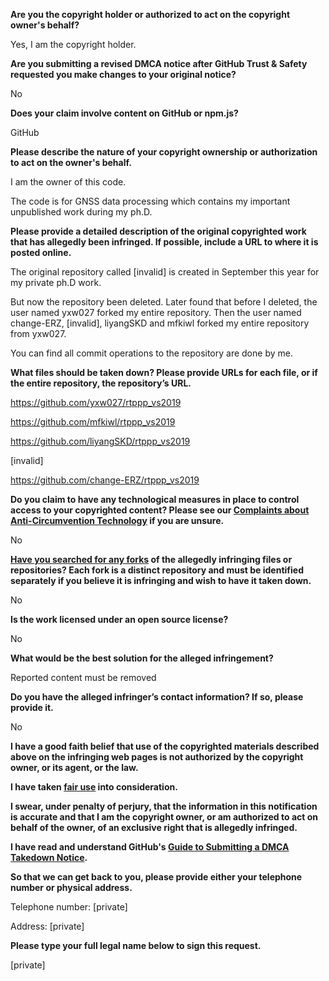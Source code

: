 **Are you the copyright holder or authorized to act on the copyright owner's behalf?**

Yes, I am the copyright holder.

**Are you submitting a revised DMCA notice after GitHub Trust & Safety requested you make changes to your original notice?**

No

**Does your claim involve content on GitHub or npm.js?**

GitHub

**Please describe the nature of your copyright ownership or authorization to act on the owner's behalf.**

I am the owner of this code.

The code is for GNSS data processing which contains my important unpublished work during my ph.D.

**Please provide a detailed description of the original copyrighted work that has allegedly been infringed. If possible, include a URL to where it is posted online.**

The original repository called [invalid] is created in September this year for my private ph.D work.

But now the repository been deleted. ​Later found that before I deleted, the user named yxw027 forked my entire repository. Then the user named change-ERZ, [invalid], liyangSKD and mfkiwl forked my entire repository from yxw027.

You can find all commit operations to the repository are done by me.

**What files should be taken down? Please provide URLs for each file, or if the entire repository, the repository’s URL.**

https://github.com/yxw027/rtppp_vs2019

https://github.com/mfkiwl/rtppp_vs2019

https://github.com/liyangSKD/rtppp_vs2019

[invalid]

https://github.com/change-ERZ/rtppp_vs2019

**Do you claim to have any technological measures in place to control access to your copyrighted content? Please see our <a href="https://docs.github.com/articles/guide-to-submitting-a-dmca-takedown-notice#complaints-about-anti-circumvention-technology">Complaints about Anti-Circumvention Technology</a> if you are unsure.**

No

**<a href="https://docs.github.com/articles/dmca-takedown-policy#b-what-about-forks-or-whats-a-fork">Have you searched for any forks</a> of the allegedly infringing files or repositories? Each fork is a distinct repository and must be identified separately if you believe it is infringing and wish to have it taken down.**

No

**Is the work licensed under an open source license?**

No

**What would be the best solution for the alleged infringement?**

Reported content must be removed

**Do you have the alleged infringer’s contact information? If so, please provide it.**

No

**I have a good faith belief that use of the copyrighted materials described above on the infringing web pages is not authorized by the copyright owner, or its agent, or the law.**

**I have taken <a href="https://www.lumendatabase.org/topics/22">fair use</a> into consideration.**

**I swear, under penalty of perjury, that the information in this notification is accurate and that I am the copyright owner, or am authorized to act on behalf of the owner, of an exclusive right that is allegedly infringed.**

**I have read and understand GitHub's <a href="https://docs.github.com/articles/guide-to-submitting-a-dmca-takedown-notice/">Guide to Submitting a DMCA Takedown Notice</a>.**

**So that we can get back to you, please provide either your telephone number or physical address.**

Telephone number: [private]

Address: [private]

**Please type your full legal name below to sign this request.**

[private]
